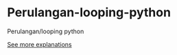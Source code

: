 # Perulangan-looping-python
Perulangan/looping python

[See more explanations](https://thinkstudioo.blogspot.com/2020/08/perulangan-pada-python.html)
